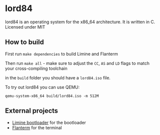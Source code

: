 # lord84

lord84 is an operating system for the x86_64 architecture. It is written in C. Licensed under MIT


## How to build

First run `make dependencies` to build Limine and Flanterm

Then run `make all` - make sure to adjust the `CC`, `AS` and `LD` flags to match your cross-compiling toolchain

in the `build` folder you should have a `lord84.iso` file.

To try out lord84 you can use QEMU:

`qemu-system-x86_64 build/lord84.iso -m 512M`



## External projects

- [Limine bootloader](https://github.com/limine-bootloader/limine) for the bootloader
- [Flanterm](https://github.com/mintsuki/flanterm) for the terminal